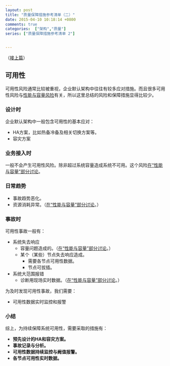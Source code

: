 ```yaml
---
layout: post
title: "质量保障措施参考清单（二）"
date: 2015-04-10 10:18:14 +0800
comments: true
categories:  ["架构","质量"]
series: ["质量保障措施参考清单 2"]


---
```



（[接上篇](/blog/2015/04/09/resilient/)）




## 可用性
可用性风险通常比较被重视，企业默认架构中往往有较多应对措施。而且很多可用性风险与[性能与容量风险][1]有关，所以这里总结的风险和保障措施显得比较少。

<!-- more -->


### 设计时
企业默认架构中一般包含可用性的基本应对：

* HA方案，比如热备冷备及相关切换方案等。
* 容灾方案

### 业务接入时
一般不会产生可用性风险。除非超过系统容量造成系统不可用。这个风险[在“性能与容量”部分讨论][1]。

### 日常趋势
* 事故趋势恶化。
* 资源消耗异常。（[在“性能与容量”部分讨论][1]。）


### 事故时
可用性事故一般有：

* 系统失去响应
	* 容量问题造成的。（[在“性能与容量”部分讨论][1]。）
	* 某个（某些）节点失去响应造成。
		* 需要各节点可用性数据。
		* 节点可拔插。
* 系统大范围报错
	* 诊断用现场实时数据。（[在“性能与容量”部分讨论][1]。）

为及时发现可用性事故，我们需要：

* 可用性数据实时监控和报警


### 小结
综上，为持续保障系统可用性，需要采取的措施有：

* **预先设计的HA和容灾方案。**
* **事故记录与分析。**
* **可用性数据持续监控与阙值报警。**
* **各节点可用性实时数据。**


[1]:/blog/2015/04/09/resilient/

